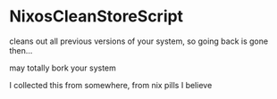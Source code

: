 # NixosCleanStoreScript

cleans out all previous versions of your system, so going back is gone then...

may totally bork your system

I collected this from somewhere, from nix pills I believe
